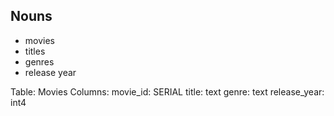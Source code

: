 ## Nouns

- movies
- titles
- genres
- release year

Table: Movies
Columns:
movie_id: SERIAL
title: text
genre: text
release_year: int4
